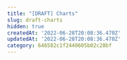 ```yaml
---
title: "[DRAFT] Charts"
slug: draft-charts
hidden: true
createdAt: '2022-06-28T20:08:36.470Z'
updatedAt: '2022-06-28T20:08:36.470Z'
category: 646582c1f2440605b02c28bf
---
```


